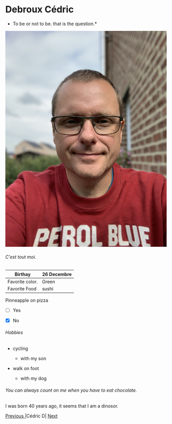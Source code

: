 # Debroux Cédric
* To be or not to be. that is the question.*

![Moi](https://github.com/Cedricdebroux/markdown-challenge/blob/master/IMG_2831.jpeg)

###### C'est tout moi.

|Birthay             |26 Decembre  |
|--------------------|-------------|
|Favorite color.     |Green        |
|Favorite Food       |sushi        |

Pinneapple on pizza  
- [ ] Yes 
- [x] No


###### Hobbies

* cycling
  * with my son 

* walk on foot
  * with my dog

###### You can always count on me when you have to eat chocolate.

I was born 40 years ago, it seems that I am a dinosor.

[ Previous ](https://github.com/rafacolsn/exercice-markdown/blob/master/README.md) |Cédric D| [ Next ](https://github.com/Bertrand2/markdown-challenge)

